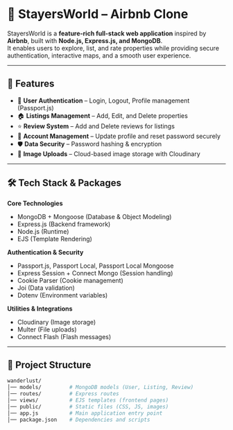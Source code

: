 # 🏡 StayersWorld – Airbnb Clone  

StayersWorld is a **feature-rich full-stack web application** inspired by **Airbnb**, built with **Node.js, Express.js, and MongoDB**.  
It enables users to explore, list, and rate properties while providing secure authentication, interactive maps, and a smooth user experience.  

---

## 🚀 Features  

- 🔐 **User Authentication** – Login, Logout, Profile management (Passport.js)  
- 🏠 **Listings Management** – Add, Edit, and Delete properties  
- ⭐ **Review System** – Add and Delete reviews for listings  
- 👤 **Account Management** – Update profile and reset password securely  
- 🛡️ **Data Security** – Password hashing & encryption   
- 📸 **Image Uploads** – Cloud-based image storage with Cloudinary

---

## 🛠️ Tech Stack & Packages  

**Core Technologies**  
- MongoDB + Mongoose (Database & Object Modeling)  
- Express.js (Backend framework)  
- Node.js (Runtime)  
- EJS (Template Rendering)  

**Authentication & Security**  
- Passport.js, Passport Local, Passport Local Mongoose  
- Express Session + Connect Mongo (Session handling)  
- Cookie Parser (Cookie management)  
- Joi (Data validation)  
- Dotenv (Environment variables)  

**Utilities & Integrations**  
- Cloudinary (Image storage)   
- Multer (File uploads)  
- Connect Flash (Flash messages)  

---

## 📂 Project Structure  

```bash
wanderlust/
│── models/         # MongoDB models (User, Listing, Review)
│── routes/         # Express routes
│── views/          # EJS templates (frontend pages)
│── public/         # Static files (CSS, JS, images)
│── app.js          # Main application entry point
│── package.json    # Dependencies and scripts
